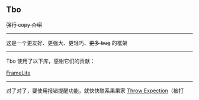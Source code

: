 ## Tbo

<del>强行 copy 介绍</del>

---

这是一个更友好、更强大、更轻巧、<del>更多 bug</del> 的框架

---

Tbo 使用了以下库，感谢它们的贡献：

[FrameLite](https://github.com/U2FsdGVkX1/FrameLite)

---

对了对了，要使用报错提醒功能，就快快联系果果家 [Throw Expection](https://github.com/imguoguo)（被打
